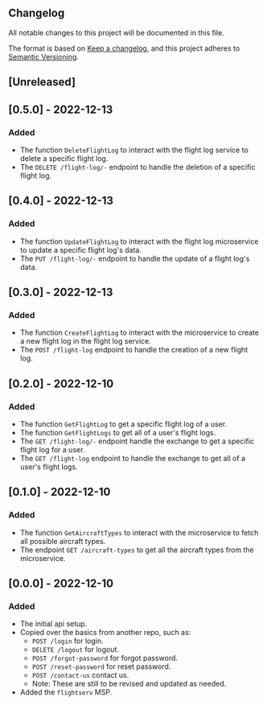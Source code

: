 ## Changelog
All notable changes to this project will be documented in this file.

The format is based on [Keep a changelog](https://keepachangelog.com/en/1.0.0/),
and this project adheres to [Semantic Versioning](https://semver.org/spec/v2.0.0.html).

## [Unreleased]
## [0.5.0] - 2022-12-13
### Added
- The function `DeleteFlightLog` to interact with the flight log service to
  delete a specific flight log.
- The `DELETE /flight-log/-` endpoint to handle the deletion of a specific
  flight log.

## [0.4.0] - 2022-12-13
### Added
- The function `UpdateFlightLog` to interact with the flight log microservice
  to update a specific flight log's data.
- The `PUT /flight-log/-` endpoint to handle the update of a flight log's data.

## [0.3.0] - 2022-12-13
### Added
- The function `CreateFlightLog` to interact with the microservice to create a
  new flight log in the flight log service.
- The `POST /flight-log` endpoint to handle the creation of a new flight log.

## [0.2.0] - 2022-12-10
### Added
- The function `GetFlightLog` to get a specific flight log of a user.
- The function `GetFlightLogs` to get all of a user's flight logs.
- The `GET /flight-log/-` endpoint handle the exchange to get a specific flight
  log for a user.
- The `GET /flight-log` endpoint to handle the exchange to get all of a user's
  flight logs.

## [0.1.0] - 2022-12-10
### Added
- The function `GetAircraftTypes` to interact with the microservice to fetch all
  possible aircraft types.
- The endpoint `GET /aircraft-types` to get all the aircraft types from the
  microservice.

## [0.0.0] - 2022-12-10
### Added
- The initial api setup.
- Copied over the basics from another repo, such as:
  - `POST /login` for login.
  - `DELETE /logout` for logout.
  - `POST /forgot-password` for forgot password.
  - `POST /reset-password` for reset password.
  - `POST /contact-us` contact us.
  - Note: These are still to be revised and updated as needed.
- Added the `flightserv` MSP.

